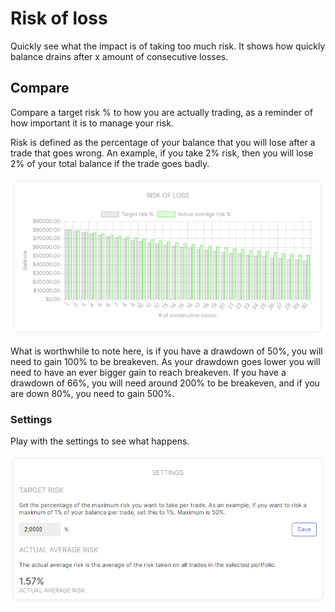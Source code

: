 # Risk of loss
Quickly see what the impact is of taking too much risk. It shows how quickly balance drains after x amount of consecutive losses. 

## Compare
Compare a target risk % to how you are actually trading, as a reminder of how important it is to manage your risk.

Risk is defined as the percentage of your balance that you will lose after a trade that goes wrong. An example, if you take 2% risk, then you will lose 2% of your total balance if the trade goes badly.

![RiskOfLoss](riskofloss.png)

What is worthwhile to note here, is if you have a drawdown of 50%, you will need to gain 100% to be breakeven. As your drawdown goes lower you will need to have an ever bigger gain to reach breakeven. 
If you have a drawdown of 66%, you will need around 200% to be breakeven, and if you are down 80%, you need to gain 500%.

### Settings
Play with the settings to see what happens.

![RiskOfLoss Settings](riskoflossSettings.png)